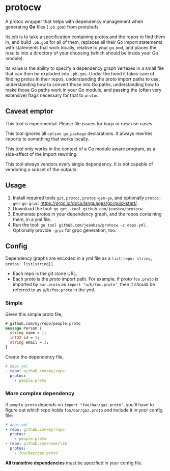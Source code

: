 # protocw

A protoc wrapper that helps with dependency management when generating **Go**
files (`.pb.go`s) from protobufs.

Its job is to take a specification containing protos and the repos to find them
in, and build `.pb.go`s for all of them, replaces all their Go import statements
with statements that work locally, relative to your `go.mod`, and places the
results into a directory of your choosing (which should be inside your Go
module).

Its value is the ability to specify a dependency graph vertexes in a small file
that can then be exploded into `.pb.go`s. Under the hood it takes care of
finding protos in their repos, understanding the proto import paths to use,
understanding how to convert those into Go paths, understanding how to make
those Go paths work in your Go module, and passing the (often very extensive)
flags necessary for that to `protoc`.

## Caveat emptor

This tool is experimental. Please file issues for bugs or new use cases.

This tool ignores all `option go_package` declarations. It always rewrites
imports to something that works locally.

This tool only works in the context of a Go module aware program, as a
side-affect of the import rewriting.

This tool always vendors every single dependency. It is not capable of vendoring
a subset of the outputs.

## Usage

1. Install required tools `git`, `protoc`, `protoc-gen-go`, and optionally `protoc-gen-go-grpc`: https://grpc.io/docs/languages/go/quickstart/.
2. Download the tool: `go get -tool github.com/jeanbza/protocw`.
3. Enumerate protos in your dependency graph, and the repos containing them, in a yml file.
4. Run the tool: `go tool github.com/jeanbza/protocw -c deps.yml`. Optionally provide `-grpc` for grpc generation, too.

## Config

Dependency graphs are encoded in a yml file as a
`list[repo: string, protos: list[string]]`.

- Each repo is the git clone URL.
- Each proto is the _proto_ import path. For example, if proto `foo.proto` is
  imported by `bar.proto` as `import "a/b/foo.proto"`, then it should be
  referred to as `a/b/foo.proto` in the yml.

### Simple

Given this simple proto file,

```proto
# github.com/my/repo/people.proto
message Person {
  string name = 1;
  int32 id = 2;
  string email = 3;
}
```

Create the dependency file,

```yml
# deps.yml
- repo: github.com/my/repo
  protos:
    - people.proto
```

### More complex dependency

If `people.proto` depends on `import "foo/bar/gaz.proto"`, you'll have to figure
out which repo holds `foo/bar/gaz.proto` and include it in your config file:

```yml
# deps.yml
- repo: github.com/my/repo
  protos:
    - people.proto
- repo: github.com/some/lib
  protos:
    - foo/baz/gaz.proto
```

**All transitive dependencies** must be specified in your config file.
